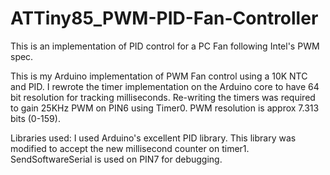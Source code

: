 # ATTiny85_PWM-PID-Fan-Controller
This is an implementation of PID control for a PC Fan following Intel's PWM spec.

This is my Arduino implementation of PWM Fan control using a 10K NTC and PID. I rewrote the timer implementation on the Arduino core to have 64 bit resolution for tracking milliseconds. Re-writing the timers was required to gain 25KHz PWM on PIN6 using Timer0. PWM resolution is approx 7.313 bits (0-159).

Libraries used:
I used Arduino's excellent PID library. This library was modified to accept the new millisecond counter on timer1.
SendSoftwareSerial is used on PIN7 for debugging.
